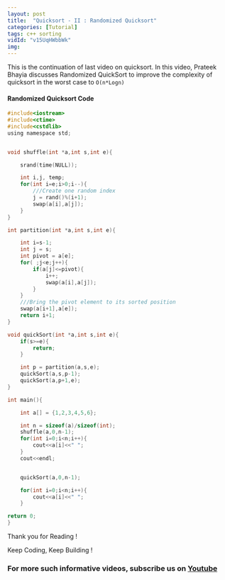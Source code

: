 ```yaml
---
layout: post
title:  "Quicksort - II : Randomized Quicksort"
categories: [Tutorial]
tags: c++ sorting 
vidId: "v15UqHWbbWk"
img: 
---
```



This is the continuation of last video on quicksort. In this video, Prateek Bhayia discusses Randomized QuickSort to improve the complexity of quicksort in the worst case to `O(n*Logn)`
    

#### Randomized Quicksort Code

```c
#include<iostream>
#include<ctime>
#include<cstdlib>
using namespace std;


void shuffle(int *a,int s,int e){

    srand(time(NULL));

    int i,j, temp;
    for(int i=e;i>0;i--){
        ///Create one random index
        j = rand()%(i+1);
        swap(a[i],a[j]);
    }
}

int partition(int *a,int s,int e){

    int i=s-1;
    int j = s;
    int pivot = a[e];
    for( ;j<e;j++){
        if(a[j]<=pivot){
            i++;
            swap(a[i],a[j]);
        }
    }
    ///Bring the pivot element to its sorted position
    swap(a[i+1],a[e]);
    return i+1;
}

void quickSort(int *a,int s,int e){
    if(s>=e){
        return;
    }

    int p = partition(a,s,e);
    quickSort(a,s,p-1);
    quickSort(a,p+1,e);
}

int main(){

    int a[] = {1,2,3,4,5,6};

    int n = sizeof(a)/sizeof(int);
    shuffle(a,0,n-1);
    for(int i=0;i<n;i++){
        cout<<a[i]<<" ";
    }
    cout<<endl;


    quickSort(a,0,n-1);

    for(int i=0;i<n;i++){
        cout<<a[i]<<" ";
    }

return 0;
}
```



Thank you for Reading !

Keep Coding, Keep Building !

### For more such informative videos, subscribe us on [Youtube](http://youtube.com/c/codingblocksindia)

